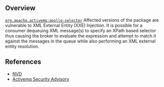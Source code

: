 ## Overview
[`org.apache.activemq:apollo-selector`](http://search.maven.org/#search%7Cga%7C1%7Ca%3A%22apollo-selector%22)
Affected versions of the package are vulnerable to XML External Entity (XXE) Injection. It is possible for a consumer dequeuing XML message(s) to specify an XPath based selector thus causing the broker to evaluate the expression and attempt to match it against the messages in the queue while also performing an XML external entity resolution.


## References
- [NVD](https://web.nvd.nist.gov/view/vuln/detail?vulnId=CVE-2014-3579)
- [Activemq Security Advisory](http://activemq.apache.org/security-advisories.data/CVE-2014-3579-announcement.txt)

